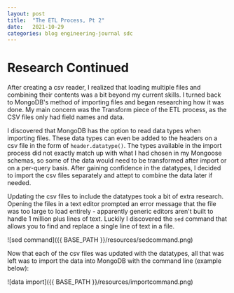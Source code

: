 ```yaml
---
layout: post
title:  "The ETL Process, Pt 2"
date:   2021-10-29
categories: blog engineering-journal sdc
---
```


# Research Continued

After creating a csv reader, I realized that loading multiple files and combining their contents was a bit beyond my current skills. I turned back to MongoDB's method of importing files and began researching how it was done. My main concern was the Transform piece of the ETL process, as the CSV files only had field names and data.

I discovered that MongoDB has the option to read data types when importing files. These data types can even be added to the headers on a csv file in the form of `header.datatype()`. The types available in the import process did not exactly match up with what I had chosen in my Mongoose schemas, so some of the data would need to be transformed after import or on a per-query basis. After gaining confidence in the datatypes, I decided to import the csv files separately and attept to combine the data later if needed.

Updating the csv files to include the datatypes took a bit of extra research. Opening the files in a text editor prompted an error message that the file was too large to load entirely - apparently generic editors aren't built to handle 1 million plus lines of text. Luckily I discovered the `sed` command that allows you to find and replace a single line of text in a file.

![sed command]({{ BASE_PATH }}/resources/sedcommand.png)

Now that each of the csv files was updated with the datatypes, all that was left was to import the data into MongoDB with the command line (example below):

![data import]({{ BASE_PATH }}/resources/importcommand.png)
